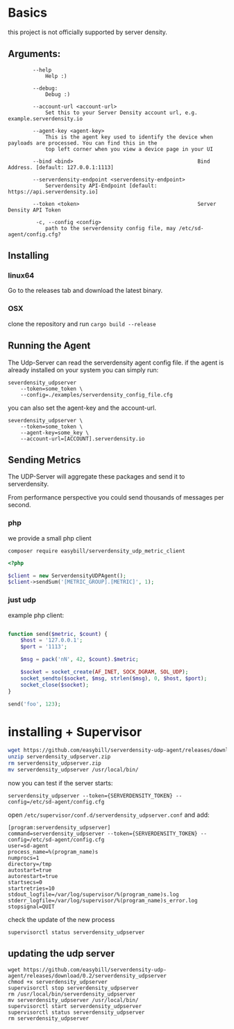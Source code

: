 # Basics

this project is not officially supported by server density.

## Arguments:

```
        --help
            Help :)

        --debug:
            Debug :)

        --account-url <account-url>
            Set this to your Server Density account url, e.g. example.serverdensity.io

        --agent-key <agent-key>
            This is the agent key used to identify the device when payloads are processed. You can find this in the
            top left corner when you view a device page in your UI

        --bind <bind>                                        Bind Address. [default: 127.0.0.1:1113]

        --serverdensity-endpoint <serverdensity-endpoint>
            Serverdensity API-Endpoint [default: https://api.serverdensity.io]

        --token <token>                                      Server Density API Token

         -c, --config <config>
            path to the serverdensity config file, may /etc/sd-agent/config.cfg?
```


## Installing

### linux64
Go to the releases tab and download the latest binary.

### OSX
clone the repository and run `cargo build --release`

## Running the Agent

The Udp-Server can read the serverdensity agent config file.
if the agent is already installed on your system you can simply run:

```
severdensity_udpserver
    --token=some_token \
    --config=./examples/serverdensity_config_file.cfg

```

you can also set the agent-key and the account-url.

```
severdensity_udpserver \
    --token=some_token \
    --agent-key=some_key \
    --account-url=[ACCOUNT].serverdensity.io
```

## Sending Metrics

The UDP-Server will aggregate these packages and send it to serverdensity.

From performance perspective you could send thousands of messages per second.


### php

we provide a small php client

```
composer require easybill/serverdensity_udp_metric_client
```

```php
<?php

$client = new ServerdensityUDPAgent();
$client->sendSum('[METRIC_GROUP].[METRIC]', 1);
```

### just udp

example php client:

```php

function send($metric, $count) {
    $host = '127.0.0.1';
    $port = '1113';

    $msg = pack('nN', 42, $count).$metric;

    $socket = socket_create(AF_INET, SOCK_DGRAM, SOL_UDP);
    socket_sendto($socket, $msg, strlen($msg), 0, $host, $port);
    socket_close($socket);
}

send('foo', 123);

```

# installing + Supervisor

```bash
wget https://github.com/easybill/serverdensity-udp-agent/releases/download/0.1/serverdensity_udpserver.zip
unzip serverdensity_udpserver.zip
rm serverdensity_udpserver.zip
mv serverdensity_udpserver /usr/local/bin/
```

now you can test if the server starts:

```
serverdensity_udpserver --token={SERVERDENSITY_TOKEN} --config=/etc/sd-agent/config.cfg
```


open `/etc/supervisor/conf.d/serverdensity_udpserver.conf` and add:

```
[program:serverdensity_udpserver]
command=serverdensity_udpserver --token={SERVERDENSITY_TOKEN} --config=/etc/sd-agent/config.cfg
user=sd-agent
process_name=%(program_name)s
numprocs=1
directory=/tmp
autostart=true
autorestart=true
startsecs=0
startretries=10
stdout_logfile=/var/log/supervisor/%(program_name)s.log
stderr_logfile=/var/log/supervisor/%(program_name)s_error.log
stopsignal=QUIT
```

check the update of the new process

`supervisorctl status serverdensity_udpserver`


## updating the udp server

```
wget https://github.com/easybill/serverdensity-udp-agent/releases/download/0.2/serverdensity_udpserver
chmod +x serverdensity_udpserver
supervisorctl stop serverdensity_udpserver
rm /usr/local/bin/serverdensity_udpserver
mv serverdensity_udpserver /usr/local/bin/
supervisorctl start serverdensity_udpserver
supervisorctl status serverdensity_udpserver
rm serverdensity_udpserver
```
